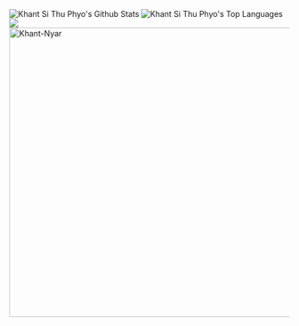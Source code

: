 <img alt="Khant Si Thu Phyo's Github Stats" src="https://github-readme-stats.vercel.app/api?username=Khant-Nyar&amp;show_icons=true&amp;count_private=true&amp;theme=react&amp;hide_border=true&amp;bg_color=0D1117">

<img alt="Khant Si Thu Phyo's Top Languages" src="https://github-readme-stats.vercel.app/api/top-langs/?username=Khant-Nyar&amp;langs_count=8&amp;count_private=true&amp;layout=compact&amp;theme=react&amp;hide_border=true&amp;bg_color=0D1117">

<img src="https://github-readme-streak-stats.herokuapp.com?user=Khant-Nyar&amp;theme=black-ice&amp;hide_border=true&amp;date_format=M%20j%5B%2C%20Y%5D">

<img src="https://github-profile-summary-cards.vercel.app/api/cards/profile-details?username=Khant-Nyar&amp;theme=dracula&amp;hide_border=true" width="520" alt="Khant-Nyar">
